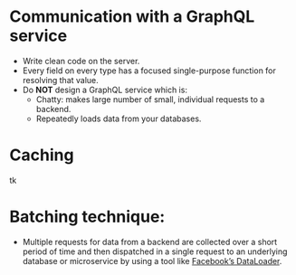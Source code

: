 # Communication with a GraphQL service

- Write clean code on the server.
- Every field on every type has a focused single-purpose function for resolving that value.
- Do **NOT** design a GraphQL service which is:
  - Chatty: makes large number of small, individual requests to a backend.
  - Repeatedly loads data from your databases.

# Caching

tk

# Batching technique:

- Multiple requests for data from a backend are collected over a short period of time and then dispatched in a single request to an underlying database or microservice by using a tool like [Facebook’s DataLoader](https://github.com/graphql/dataloader).
